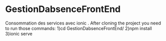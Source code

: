 # GestionDabsenceFrontEnd
Consommation des services avec ionic .
After cloning the project you need to run those commands:
1)cd GestionDabsenceFrontEnd/
2)npm install
3)ionic serve
